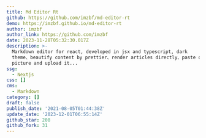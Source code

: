```yaml
---
title: Md Editor Rt
github: https://github.com/imzbf/md-editor-rt
demo: https://imzbf.github.io/md-editor-rt
author: imzbf
author_link: https://github.com/imzbf
date: 2023-11-28T05:32:30.017Z
description: >-
  Markdown editor for react, developed in jsx and typescript, dark
  theme、beautify content by prettier、render articles directly、paste or clip the
  picture and upload it...
ssg:
  - Nextjs
css: []
cms:
  - Markdown
category: []
draft: false
publish_date: '2021-08-05T01:44:38Z'
update_date: '2023-12-01T06:55:14Z'
github_star: 208
github_fork: 31
---
```

